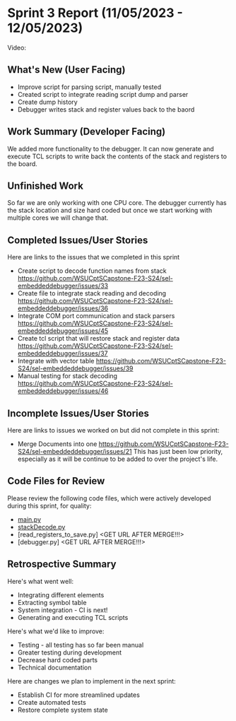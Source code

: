 # Sprint 3 Report (11/05/2023 - 12/05/2023)

Video: <insert link>

## What's New (User Facing)
 * Improve script for parsing script, manually tested
 * Created script to integrate reading script dump and parser
 * Create dump history
 * Debugger writes stack and register values back to the baord

## Work Summary (Developer Facing)
We added more functionality to the debugger. It can now generate and execute TCL scripts to write back the contents
of the stack and registers to the board. 

## Unfinished Work
So far we are only working with one CPU core. The debugger currently has the stack location and size hard coded but
once we start working with multiple cores we will change that.

## Completed Issues/User Stories
Here are links to the issues that we completed in this sprint

 * Create script to decode function names from stack https://github.com/WSUCptSCapstone-F23-S24/sel-embeddeddebugger/issues/33
 * Create file to integrate stack reading and decoding https://github.com/WSUCptSCapstone-F23-S24/sel-embeddeddebugger/issues/36
 * Integrate COM port communication and stack parsers https://github.com/WSUCptSCapstone-F23-S24/sel-embeddeddebugger/issues/45  
 * Create tcl script that will restore stack and register data https://github.com/WSUCptSCapstone-F23-S24/sel-embeddeddebugger/issues/37
 * Integrate with vector table https://github.com/WSUCptSCapstone-F23-S24/sel-embeddeddebugger/issues/39
 * Manual testing for stack decoding https://github.com/WSUCptSCapstone-F23-S24/sel-embeddeddebugger/issues/46
 
 ## Incomplete Issues/User Stories
 Here are links to issues we worked on but did not complete in this sprint:

 * Merge Documents into one https://github.com/WSUCptSCapstone-F23-S24/sel-embeddeddebugger/issues/21
    This has just been low priority, especially as it will be continue to be added to over the project's life.  


## Code Files for Review
Please review the following code files, which were actively developed during this sprint, for quality:
 * [main.py](https://github.com/WSUCptSCapstone-F23-S24/sel-embeddeddebugger/blob/main/debugger/main.py)
 * [stackDecode.py](https://github.com/WSUCptSCapstone-F23-S24/sel-embeddeddebugger/blob/main/debugger/StackDecode.py)
 * [read_registers_to_save.py] <GET URL AFTER MERGE!!!>
 * [debugger.py] <GET URL AFTER MERGE!!!>

## Retrospective Summary
Here's what went well:
  * Integrating different elements
  * Extracting symbol table
  * System integration - CI is next!
  * Generating and executing TCL scripts

Here's what we'd like to improve:
   * Testing - all testing has so far been manual
   * Greater testing during development
   * Decrease hard coded parts
   * Technical documentation
  
Here are changes we plan to implement in the next sprint:
   * Establish CI for more streamlined updates
   * Create automated tests
   * Restore complete system state
